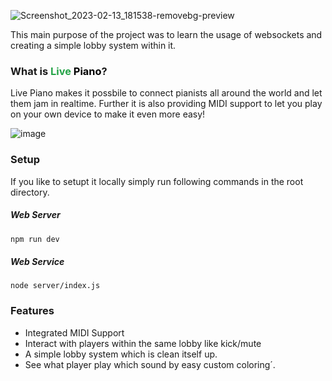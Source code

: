 ![Screenshot_2023-02-13_181538-removebg-preview](https://user-images.githubusercontent.com/96989243/218527982-4e0b0ebc-5790-46e3-99c8-9f3e1a08bf3e.png)


This main purpose of the project was to learn the usage of websockets and creating a simple lobby system within it.
### What is <span style='color:#25a448;'>Live</span> <span style='color:black;'>Piano</span>?
Live Piano makes it possbile to connect pianists all around the world and let them jam in realtime. Further it is also providing MIDI support to let you play on your own device to make it even more easy!

![image](https://user-images.githubusercontent.com/96989243/218526713-e9ecac43-817c-4aa8-8dba-a1f1bdeebc01.png)


### Setup
If you like to setupt it locally simply run following commands in the root directory.
##### Web Server
```xml
npm run dev
```
##### Web Service
```
node server/index.js
```

### Features
- Integrated MIDI Support
- Interact with players within the same lobby like kick/mute
- A simple lobby system which is clean itself up.
- See what player play which sound by easy custom coloring´.
